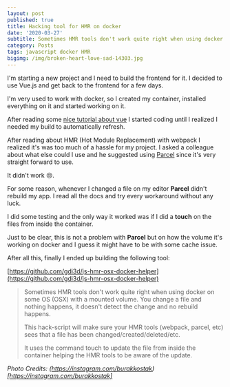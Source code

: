 ```yaml
---
layout: post
published: true
title: Hacking tool for HMR on docker
date: '2020-03-27'
subtitle: Sometimes HMR tools don't work quite right when using docker on some OS (OSX) with a mounted volume. You change a file and nothing happens, it doesn't detect the change and no rebuild happens.
category: Posts
tags: javascript docker HMR
bigimg: /img/broken-heart-love-sad-14303.jpg
---
```

I'm starting a new project and I need to build the frontend for it. I decided to use Vue.js and get back to the frontend for a few days.

I'm very used to work with docker, so I created my container, installed everything on it and started working on it.

After reading some [nice tutorial about vue](https://savvyapps.com/blog/definitive-guide-building-web-app-vuejs-firebase) I started coding until I realized I needed my build to automatically refresh.

After reading about HMR (Hot Module Replacement) with webpack I realized it's was too much of a hassle for my project. I asked a colleague about what else could I use and he suggested using [Parcel](https://parceljs.org/) since it's very straight forward to use.

It didn't work 😒.

For some reason, whenever I changed a file on my editor **Parcel** didn't rebuild my app. I read all the docs and try every workaround without any luck.

I did some testing and the only way it worked was if I did a **touch** on the files from inside the container.

Just to be clear, this is not a problem with **Parcel** but on how the volume it's working on docker and I guess it might have to be with some cache issue.

After all this, finally I ended up building the following tool:

[https://github.com/gdi3d/js-hmr-osx-docker-helper](https://github.com/gdi3d/js-hmr-osx-docker-helper)

> Sometimes HMR tools don't work quite right when using docker on some OS (OSX) with a mounted volume. You change a file and nothing happens, it doesn't detect the change and no rebuild happens.
>
> This hack-script will make sure your HMR tools (webpack, parcel, etc) sees that a file has been changed/created/deleted/etc.
>
> It uses the command touch to update the file from inside the container helping the HMR tools to be aware of the update.

*Photo Credits: (https://instagram.com/burakkostak)[https://instagram.com/burakkostak]*